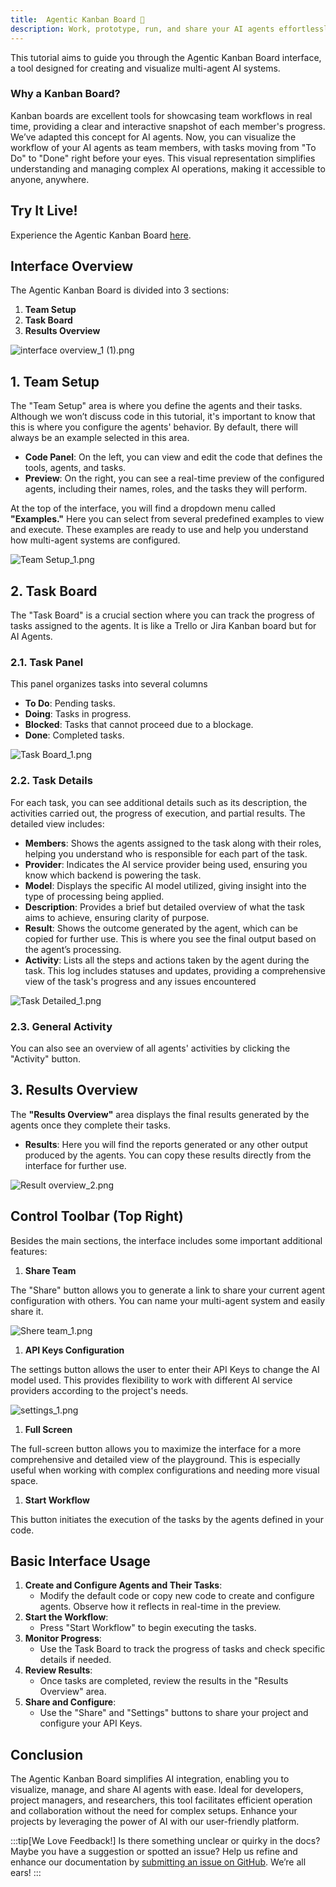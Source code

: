 ```yaml
---
title:  Agentic Kanban Board 💎
description: Work, prototype, run, and share your AI agents effortlessly with your teams and clients—no installations, complex commands, or servers required. Who said that AI is hard anymore?
---
```


This tutorial aims to guide you through the Agentic Kanban Board interface, a tool designed for creating and visualize multi-agent AI systems. 

### Why a Kanban Board?

Kanban boards are excellent tools for showcasing team workflows in real time, providing a clear and interactive snapshot of each member's progress. We’ve adapted this concept for AI agents. Now, you can visualize the workflow of your AI agents as team members, with tasks moving from "To Do" to "Done" right before your eyes. This visual representation simplifies understanding and managing complex AI operations, making it accessible to anyone, anywhere.

## Try It Live!

Experience the Agentic Kanban Board [here](https://www.agenticjs.com/playground).

## Interface Overview

The Agentic Kanban Board is divided into 3 sections:

1. **Team Setup**
2. **Task Board**
3. **Results Overview**

![interface overview_1 (1).png](https://res.cloudinary.com/dnno8pxyy/image/upload/v1723580136/interface_overview_1__1_jxdhj7.png)

## 1. Team Setup

The "Team Setup" area is where you define the agents and their tasks. Although we won’t discuss code in this tutorial, it's important to know that this is where you configure the agents' behavior. By default, there will always be an example selected in this area.

- **Code Panel**: On the left, you can view and edit the code that defines the tools, agents, and tasks.
- **Preview**: On the right, you can see a real-time preview of the configured agents, including their names, roles, and the tasks they will perform.

At the top of the interface, you will find a dropdown menu called **"Examples."** Here you can select from several predefined examples to view and execute. These examples are ready to use and help you understand how multi-agent systems are configured.

![Team Setup_1.png](https://res.cloudinary.com/dnno8pxyy/image/upload/v1723580135/Team_Setup_1_zc47op.png)

## 2. Task Board

The "Task Board" is a crucial section where you can track the progress of tasks assigned to the agents. It is like a Trello or Jira Kanban board but for AI Agents.

### **2.1. Task Panel**

This panel organizes tasks into several columns

- **To Do**: Pending tasks.
- **Doing**: Tasks in progress.
- **Blocked**: Tasks that cannot proceed due to a blockage.
- **Done**: Completed tasks.

![Task Board_1.png](https://res.cloudinary.com/dnno8pxyy/image/upload/v1723580135/Task_Board_1_ehmpno.png)

### **2.2. Task Details**

For each task, you can see additional details such as its description, the activities carried out, the progress of execution, and partial results. The detailed view includes:

- **Members**: Shows the agents assigned to the task along with their roles, helping you understand who is responsible for each part of the task.
- **Provider**: Indicates the AI service provider being used, ensuring you know which backend is powering the task.
- **Model**: Displays the specific AI model utilized, giving insight into the type of processing being applied.
- **Description**: Provides a brief but detailed overview of what the task aims to achieve, ensuring clarity of purpose.
- **Result**: Shows the outcome generated by the agent, which can be copied for further use. This is where you see the final output based on the agent’s processing.
- **Activity**: Lists all the steps and actions taken by the agent during the task. This log includes statuses and updates, providing a comprehensive view of the task's progress and any issues encountered

![Task Detailed_1.png](https://res.cloudinary.com/dnno8pxyy/image/upload/v1723580135/Task_Detailed_1_nzvwnz.png)

### 2.3. **General Activity**

You can also see an overview of all agents' activities by clicking the "Activity" button.

## 3. Results Overview

The **"Results Overview"** area displays the final results generated by the agents once they complete their tasks.

- **Results**: Here you will find the reports generated or any other output produced by the agents. You can copy these results directly from the interface for further use.

![Result overview_2.png](https://res.cloudinary.com/dnno8pxyy/image/upload/v1723580135/Result_overview_2_bhkm7b.png)

## Control Toolbar (Top Right)

Besides the main sections, the interface includes some important additional features:

1. **Share Team**

The "Share" button allows you to generate a link to share your current agent configuration with others. You can name your multi-agent system and easily share it.

![Shere team_1.png](https://res.cloudinary.com/dnno8pxyy/image/upload/v1723580135/Shere_team_1_pmfbfj.png)

1. **API Keys Configuration**

The settings button allows the user to enter their API Keys to change the AI model used. This provides flexibility to work with different AI service providers according to the project's needs.

![settings_1.png](https://res.cloudinary.com/dnno8pxyy/image/upload/v1723580135/settings_1_dk5bry.png)

1. **Full Screen**

The full-screen button allows you to maximize the interface for a more comprehensive and detailed view of the playground. This is especially useful when working with complex configurations and needing more visual space.

1. **Start Workflow**

This button initiates the execution of the tasks by the agents defined in your code.

## Basic Interface Usage

1. **Create and Configure Agents and Their Tasks**:
    - Modify the default code or copy new code to create and configure agents. Observe how it reflects in real-time in the preview.
2. **Start the Workflow**:
    - Press "Start Workflow" to begin executing the tasks.
3. **Monitor Progress**:
    - Use the Task Board to track the progress of tasks and check specific details if needed.
4. **Review Results**:
    - Once tasks are completed, review the results in the "Results Overview" area.
5. **Share and Configure**:
    - Use the "Share" and "Settings" buttons to share your project and configure your API Keys.

## Conclusion

The Agentic Kanban Board simplifies AI integration, enabling you to visualize, manage, and share AI agents with ease. Ideal for developers, project managers, and researchers, this tool facilitates efficient operation and collaboration without the need for complex setups. Enhance your projects by leveraging the power of AI with our user-friendly platform.

:::tip[We Love Feedback!]
Is there something unclear or quirky in the docs? Maybe you have a suggestion or spotted an issue? Help us refine and enhance our documentation by [submitting an issue on GitHub](https://github.com/AI-Champions/AgenticJS/issues). We’re all ears!
:::
